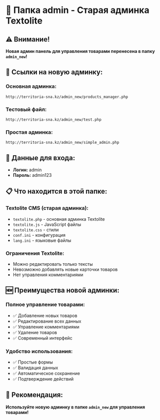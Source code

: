 # 📁 Папка admin - Старая админка Textolite

## ⚠️ Внимание!

**Новая админ панель для управления товарами перенесена в папку `admin_new`!**

## 🔗 Ссылки на новую админку:

### **Основная админка:**
```
http://territoria-sna.kz/admin_new/products_manager.php
```

### **Тестовый файл:**
```
http://territoria-sna.kz/admin_new/test.php
```

### **Простая админка:**
```
http://territoria-sna.kz/admin_new/simple_admin.php
```

## 🔐 Данные для входа:
- **Логин:** admin
- **Пароль:** admin123

## 📋 Что находится в этой папке:

### **Textolite CMS (старая админка):**
- `textolite.php` - основная админка Textolite
- `textolite.js` - JavaScript файлы
- `textolite.css` - стили
- `conf.ini` - конфигурация
- `lang.ini` - языковые файлы

### **Ограничения Textolite:**
- Можно редактировать только тексты
- Невозможно добавлять новые карточки товаров
- Нет управления комментариями

## 🆕 Преимущества новой админки:

### **Полное управление товарами:**
- ✅ Добавление новых товаров
- ✅ Редактирование всех данных
- ✅ Управление комментариями
- ✅ Удаление товаров
- ✅ Современный интерфейс

### **Удобство использования:**
- ✅ Простые формы
- ✅ Валидация данных
- ✅ Автоматическое сохранение
- ✅ Подтверждение действий

## 🚀 Рекомендация:

**Используйте новую админку в папке `admin_new` для управления товарами!** 